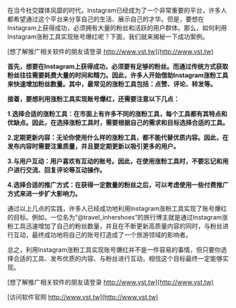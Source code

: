 在当今社交媒体风靡的时代，Instagram已经成为了一个非常重要的平台，许多人都希望通过这个平台来分享自己的生活、展示自己的才华。但是，要想在Instagram上获得成功，必须拥有大量的粉丝和活跃的用户群体。那么，如何利用Instagram涨粉工具实现账号爆红呢？下面，我们就来揭秘一下成功案例。

[想了解推广相关软件的朋友请登录 http://www.vst.tw](http://www.vst.tw)

**首先，想要在Instagram上获得成功，必须要有足够的粉丝。而通过传统方式获取粉丝往往需要耗费大量的时间和精力。因此，许多人开始借助Instagram涨粉工具来快速增加粉丝数量。其中，最常见的涨粉工具包括：点赞、评论、转发等。**

**接着，要想利用涨粉工具实现账号爆红，还需要注意以下几点：**

**1.选择合适的涨粉工具：在市面上有许多不同的涨粉工具，每个工具都有其特点和优缺点。因此，在选择涨粉工具时，需要根据自己的需求和目标选择合适的工具。**

**2.定期更新内容：无论你使用什么样的涨粉工具，都不能代替优质内容。因此，在发布内容时需要注重质量，并且要定期更新以吸引更多的用户。**

**3.与用户互动：用户喜欢有互动的账号。因此，在使用涨粉工具时，不要忘记和用户进行交流、回复评论等互动操作。**

**4.选择合适的推广方式：在获得一定数量的粉丝之后，可以考虑使用一些付费推广方式来进一步扩大影响力。**

通过以上几点的实践，许多人已经成功地利用Instagram涨粉工具实现了账号爆红的目标。例如，一位名为“@travel_inhershoes”的旅行博主就是通过Instagram涨粉工具迅速增加了自己的粉丝数量，并且在不断更新高质量内容的同时，与粉丝进行互动，最终成功地将自己的账号打造成了一个旅游领域的影响者。

总之，利用Instagram涨粉工具实现账号爆红并不是一件容易的事情，但只要你选择合适的工具、发布优质的内容、与粉丝进行互动，相信这个目标最终一定能够实现。

[想了解推广相关软件的朋友请登录 http://www.vst.tw](http://www.vst.tw)


[访问软件官网 http://www.vst.tw](http://www.vst.tw)
